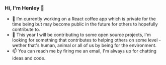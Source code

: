 ### Hi, I'm Henley 👋

- 🔭 I’m currently working on a React coffee app which is private for the time being but may become public in the future for others to hopefully contribute to.
- 👯 This year I will be contributing to some open source projects, I'm looking for something that contributes to helping others on some level - wether that's human, animal or all of us by being for the environment.
- 📫 You can reach me by firing me an email, I'm always up for chatting ideas and code.

<!--
**henleyb/henleyb** is a ✨ _special_ ✨ repository because its `README.md` (this file) appears on your GitHub profile.

Here are some ideas to get you started:

- 🔭 I’m currently working on ...
- 🌱 I’m currently learning ...
- 👯 I’m looking to collaborate on ...
- 🤔 I’m looking for help with ...
- 💬 Ask me about ...
- 📫 How to reach me: ...
- 😄 Pronouns: ...
- ⚡ Fun fact: ...
-->
